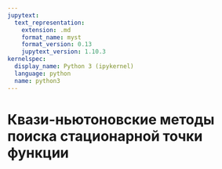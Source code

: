 ```yaml
---
jupytext:
  text_representation:
    extension: .md
    format_name: myst
    format_version: 0.13
    jupytext_version: 1.10.3
kernelspec:
  display_name: Python 3 (ipykernel)
  language: python
  name: python3
---
```


<a id='math-om-qnewton'></a>
# Квази-ньютоновские методы поиска стационарной точки функции

```{code-cell} ipython3

```
